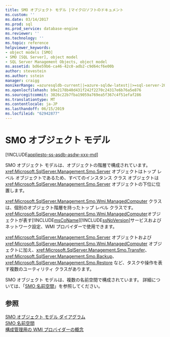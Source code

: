 ```yaml
---
title: SMO オブジェクト モデル |マイクロソフトのドキュメント
ms.custom: ''
ms.date: 03/14/2017
ms.prod: sql
ms.prod_service: database-engine
ms.reviewer: ''
ms.technology: ''
ms.topic: reference
helpviewer_keywords:
- object models [SMO]
- SMO [SQL Server], object model
- SQL Server Management Objects, object model
ms.assetid: bd6e59b6-ca46-42c0-adb2-c9d64cf6e00b
author: stevestein
ms.author: sstein
manager: craigg
monikerRange: =azuresqldb-current||=azure-sqldw-latest||>=sql-server-2016||=sqlallproducts-allversions||>=sql-server-linux-2017||=azuresqldb-mi-current
ms.openlocfilehash: b9e2178b40d431f242f2270c24317e6b76a5e876
ms.sourcegitcommit: 3026c22b7fba19059a769ea5f367c4f51efaf286
ms.translationtype: MT
ms.contentlocale: ja-JP
ms.lasthandoff: 06/15/2019
ms.locfileid: "62942877"
---
```

# <a name="smo-object-model"></a>SMO オブジェクト モデル
[!INCLUDE[appliesto-ss-asdb-asdw-xxx-md](../../includes/appliesto-ss-asdb-asdw-xxx-md.md)]

  SMO オブジェクト モデルは、オブジェクトの階層で構成されています。 <xref:Microsoft.SqlServer.Management.Smo.Server> オブジェクトはトップ レベル オブジェクトであるため、すべてのインスタンス クラス オブジェクトは <xref:Microsoft.SqlServer.Management.Smo.Server> オブジェクトの下位に位置します。  
  
 <xref:Microsoft.SqlServer.Management.Smo.Wmi.ManagedComputer> クラスは、個別のオブジェクト階層を持ったトップ レベル クラスです。 <xref:Microsoft.SqlServer.Management.Smo.Wmi.ManagedComputer>オブジェクトが表す[!INCLUDE[msCoName](../../includes/msconame-md.md)][!INCLUDE[ssNoVersion](../../includes/ssnoversion-md.md)]サービスおよびネットワーク設定、WMI プロバイダーで使用できます。  
  
 <xref:Microsoft.SqlServer.Management.Smo.Server> オブジェクトおよび <xref:Microsoft.SqlServer.Management.Smo.Wmi.ManagedComputer> オブジェクトに加え、<xref:Microsoft.SqlServer.Management.Smo.Transfer>、<xref:Microsoft.SqlServer.Management.Smo.Backup>、<xref:Microsoft.SqlServer.Management.Smo.Restore> など、タスクや操作を表す複数のユーティリティ クラスがあります。  
  
 SMO オブジェクト モデルは、複数の名前空間で構成されています。 詳細については、「[SMO 名前空間](../../relational-databases/server-management-objects-smo/smo-object-model-namespaces.md)」を参照してください。  
  
## <a name="see-also"></a>参照  
 [SMO オブジェクト モデル ダイアグラム](../../relational-databases/server-management-objects-smo/smo-object-model-diagram.md)   
 [SMO 名前空間](../../relational-databases/server-management-objects-smo/smo-object-model-namespaces.md)   
 [構成管理用の WMI プロバイダーの概念](../../relational-databases/wmi-provider-configuration/wmi-provider-for-configuration-management.md)  
  
  
